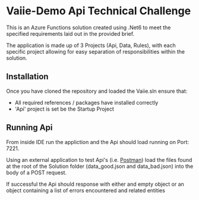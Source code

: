 
# Vaiie-Demo Api Technical Challenge

This is an Azure Functions solution created using .Net6 to meet the specified requirements laid out in the provided brief.

The application is made up of 3 Projects (Api, Data, Rules), with each specific project allowing for easy separation of responsibilities within the solution.

## Installation

Once you have cloned the repository and loaded the Vaiie.sln ensure that: 

- All required references / packages have installed correctly
- 'Api' project is set be the Startup Project

## Running Api

From inside IDE run the appliction and the Api should load running on Port: 7221.

Using an external application to test Api's (i.e. [Postman](https://www.postman.com/)) load the files found at the root of the Solution folder (data_good.json and data_bad.json) into the body of a POST request.

If successful the Api should response with either and empty object or an object containing a list of errors encountered and related entities